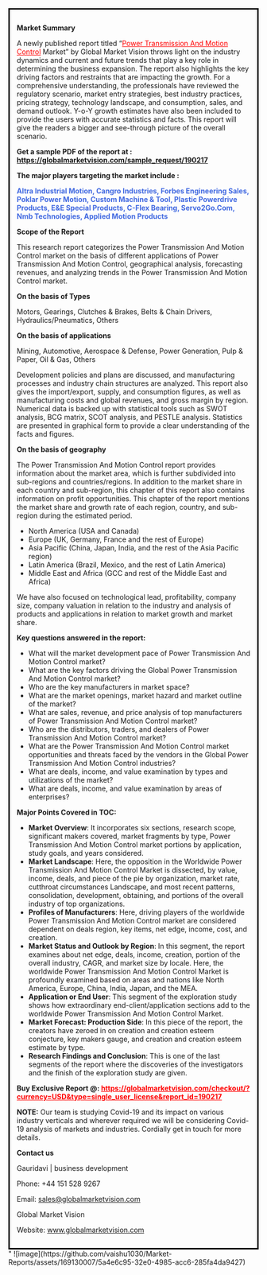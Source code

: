 <div style='border: 3px solid black; padding: 1em;'>

<strong>Market Summary</strong>

A newly published report titled “<a style='color: #ff0000;' href='https://globalmarketvision.com/reports/global-power-transmission-and-motion-control-market/190217'>Power Transmission And Motion Control</a> Market” by Global Market Vision throws light on the industry dynamics and current and future trends that play a key role in determining the business expansion. The report also highlights the key driving factors and restraints that are impacting the growth. For a comprehensive understanding, the professionals have reviewed the regulatory scenario, market entry strategies, best industry practices, pricing strategy, technology landscape, and consumption, sales, and demand outlook. Y-o-Y growth estimates have also been included to provide the users with accurate statistics and facts. This report will give the readers a bigger and see-through picture of the overall scenario.

<strong>Get a sample PDF of the report at </strong><strong>:</strong><strong> <a style='color: #ff0000;' href='https://globalmarketvision.com/sample_request/190217?utm_source=linkedinPulse&utm_medium=Vaishnvi&utm_campaign=Vaishnvi'><strong>https://globalmarketvision.com/sample_request/190217</strong></a></strong>

<strong>The major players targeting the market include :</strong>

<strong style='color: #4169e1;'>Altra Industrial Motion, Cangro Industries, Forbes Engineering Sales, Poklar Power Motion, Custom Machine & Tool, Plastic Powerdrive Products, E&E Special Products, C-Flex Bearing, Servo2Go.Com, Nmb Technologies, Applied Motion Products</strong>

<strong>Scope of the Report</strong>

This research report categorizes the Power Transmission And Motion Control market on the basis of different applications of Power Transmission And Motion Control, geographical analysis, forecasting revenues, and analyzing trends in the Power Transmission And Motion Control market.

<strong>On the basis of Types</strong>

Motors, Gearings, Clutches & Brakes, Belts & Chain Drivers, Hydraulics/Pneumatics, Others

<strong>On the basis of applications</strong>

Mining, Automotive, Aerospace & Defense, Power Generation, Pulp & Paper, Oil & Gas, Others

Development policies and plans are discussed, and manufacturing processes and industry chain structures are analyzed. This report also gives the import/export, supply, and consumption figures, as well as manufacturing costs and global revenues, and gross margin by region. Numerical data is backed up with statistical tools such as SWOT analysis, BCG matrix, SCOT analysis, and PESTLE analysis. Statistics are presented in graphical form to provide a clear understanding of the facts and figures.

<strong>On the basis of geography</strong>

The Power Transmission And Motion Control report provides information about the market area, which is further subdivided into sub-regions and countries/regions. In addition to the market share in each country and sub-region, this chapter of this report also contains information on profit opportunities. This chapter of the report mentions the market share and growth rate of each region, country, and sub-region during the estimated period.
<ul>
  <li>North America (USA and Canada)</li>
  <li>Europe (UK, Germany, France and the rest of Europe)</li>
  <li>Asia Pacific (China, Japan, India, and the rest of the Asia Pacific region)</li>
  <li>Latin America (Brazil, Mexico, and the rest of Latin America)</li>
  <li>Middle East and Africa (GCC and rest of the Middle East and Africa)</li>
</ul>
We have also focused on technological lead, profitability, company size, company valuation in relation to the industry and analysis of products and applications in relation to market growth and market share.

<strong>Key questions answered in the report:</strong>
<ul>
  <li>What will the market development pace of Power Transmission And Motion Control market?</li>
  <li>What are the key factors driving the Global Power Transmission And Motion Control market?</li>
  <li>Who are the key manufacturers in market space?</li>
  <li>What are the market openings, market hazard and market outline of the market?</li>
  <li>What are sales, revenue, and price analysis of top manufacturers of Power Transmission And Motion Control market?</li>
  <li>Who are the distributors, traders, and dealers of Power Transmission And Motion Control market?</li>
  <li>What are the Power Transmission And Motion Control market opportunities and threats faced by the vendors in the Global Power Transmission And Motion Control industries?</li>
  <li>What are deals, income, and value examination by types and utilizations of the market?</li>
  <li>What are deals, income, and value examination by areas of enterprises?</li>
</ul>
<strong>Major Points Covered in TOC:</strong>
<ul>
  <li><strong>Market Overview</strong>: It incorporates six sections, research scope, significant makers covered, market fragments by type, Power Transmission And Motion Control market portions by application, study goals, and years considered.</li>
  <li><strong>Market Landscape</strong>: Here, the opposition in the Worldwide Power Transmission And Motion Control Market is dissected, by value, income, deals, and piece of the pie by organization, market rate, cutthroat circumstances Landscape, and most recent patterns, consolidation, development, obtaining, and portions of the overall industry of top organizations.</li>
  <li><strong>Profiles of Manufacturers</strong>: Here, driving players of the worldwide Power Transmission And Motion Control market are considered dependent on deals region, key items, net edge, income, cost, and creation.</li>
  <li><strong>Market Status and Outlook by Region</strong>: In this segment, the report examines about net edge, deals, income, creation, portion of the overall industry, CAGR, and market size by locale. Here, the worldwide Power Transmission And Motion Control Market is profoundly examined based on areas and nations like North America, Europe, China, India, Japan, and the MEA.</li>
  <li><strong>Application or End User</strong>: This segment of the exploration study shows how extraordinary end-client/application sections add to the worldwide Power Transmission And Motion Control Market.</li>
  <li><strong>Market Forecast: Production Side</strong>: In this piece of the report, the creators have zeroed in on creation and creation esteem conjecture, key makers gauge, and creation and creation esteem estimate by type.</li>
  <li><strong>Research Findings and Conclusion</strong>: This is one of the last segments of the report where the discoveries of the investigators and the finish of the exploration study are given.</li>
</ul>
<strong>Buy Exclusive Report @: <strong><a style='color: #ff0000;' href='https://globalmarketvision.com/checkout/?currency=USD&type=single_user_license&report_id=190217?utm_source=linkedinPulse&utm_medium=Vaishnvi&utm_campaign=Vaishnvi'>https://globalmarketvision.com/checkout/?currency=USD&type=single_user_license&report_id=190217</a></strong></strong>

<strong>NOTE:</strong> Our team is studying Covid-19 and its impact on various industry verticals and wherever required we will be considering Covid-19 analysis of markets and industries. Cordially get in touch for more details.

<strong>Contact us</strong>

Gauridavi | business development

Phone: +44 151 528 9267

Email: <a href='mailto:sales@globalmarketvision.com'>sales@globalmarketvision.com</a>

Global Market Vision

Website: <a href='http://www.globalmarketvision.com/'>www.globalmarketvision.com</a>

</div>"
![image](https://github.com/vaishu1030/Market-Reports/assets/169130007/5a4e6c95-32e0-4985-acc6-285fa4da9427)
